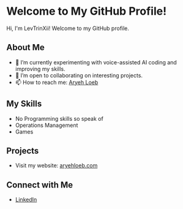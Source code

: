 # Welcome to My GitHub Profile!

Hi, I'm LevTrinXii! Welcome to my GitHub profile.

## About Me
- 🌱 I’m currently experimenting with voice-assisted AI coding and improving my skills.
- 💼 I’m open to collaborating on interesting projects.
- 📫 How to reach me: [Aryeh Loeb](mailto:aryehloeb@gmail.com)

## My Skills
- No Programming skills so speak of
- Operations Management
- Games


## Projects
- Visit my website: [aryehloeb.com](https://aryehloeb.com)

## Connect with Me
- [LinkedIn](https://www.linkedin.com/in/aryehloeb)
